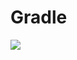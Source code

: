 # Gradle
[![](https://jitpack.io/v/zj565061763/systemui.svg)](https://jitpack.io/#zj565061763/systemui)
